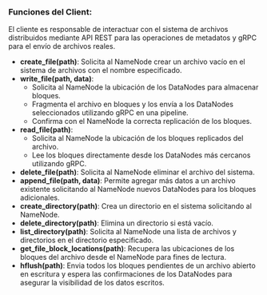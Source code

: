 ### **Funciones del Client**:
El cliente es responsable de interactuar con el sistema de archivos distribuidos mediante API REST para las operaciones de metadatos y gRPC para el envío de archivos reales.

- **create_file(path)**: Solicita al NameNode crear un archivo vacío en el sistema de archivos con el nombre especificado.
- **write_file(path, data)**: 
   - Solicita al NameNode la ubicación de los DataNodes para almacenar bloques.
   - Fragmenta el archivo en bloques y los envía a los DataNodes seleccionados utilizando gRPC en una pipeline.
   - Confirma con el NameNode la correcta replicación de los bloques.
- **read_file(path)**:
   - Solicita al NameNode la ubicación de los bloques replicados del archivo.
   - Lee los bloques directamente desde los DataNodes más cercanos utilizando gRPC.
- **delete_file(path)**: Solicita al NameNode eliminar el archivo del sistema.
- **append_file(path, data)**: Permite agregar más datos a un archivo existente solicitando al NameNode nuevos DataNodes para los bloques adicionales.
- **create_directory(path)**: Crea un directorio en el sistema solicitando al NameNode.
- **delete_directory(path)**: Elimina un directorio si está vacío.
- **list_directory(path)**: Solicita al NameNode una lista de archivos y directorios en el directorio especificado.
- **get_file_block_locations(path)**: Recupera las ubicaciones de los bloques del archivo desde el NameNode para fines de lectura.
- **hflush(path)**: Envia todos los bloques pendientes de un archivo abierto en escritura y espera las confirmaciones de los DataNodes para asegurar la visibilidad de los datos escritos.
